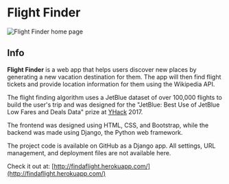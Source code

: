 # Flight Finder
![Flight Finder home page](https://tyj144.github.io/img/flight-finder-home.png)
## Info
**Flight Finder** is a web app that helps users discover new places by generating a new vacation destination for them. The app will then find flight tickets and provide location information for them using the Wikipedia API.

The flight finding algorithm uses a JetBlue dataset of over 100,000 flights to build the user's trip and was designed for the "JetBlue: Best Use of JetBlue Low Fares and Deals Data" prize at [YHack](https://www.yhack.org/) 2017.

The frontend was designed using HTML, CSS, and Bootstrap, while the backend was made using Django, the Python web framework.

The project code is available on GitHub as a Django app. All settings, URL management, and deployment files are not available here.

Check it out at: [http://findaflight.herokuapp.com/](http://findaflight.herokuapp.com/)
